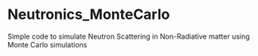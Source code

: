 # Neutronics_MonteCarlo
Simple code to simulate Neutron Scattering in Non-Radiative matter using Monte Carlo simulations
